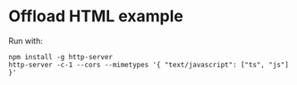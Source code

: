 # Offload HTML example

Run with:

```console
npm install -g http-server
http-server -c-1 --cors --mimetypes '{ "text/javascript": ["ts", "js"] }'
```
